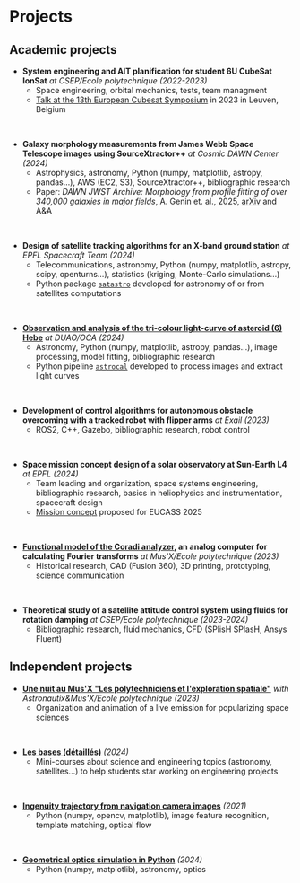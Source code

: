 # Projects

## Academic projects

* **System engineering and AIT planification for student 6U CubeSat IonSat** *at CSEP/Ecole polytechnique (2022-2023)*
  * Space engineering, orbital mechanics, tests, team managment
  * [Talk at the 13th European Cubesat Symposium](https://www.conftool.com/cubesat2023/index.php?page=browseSessions&form_session=13&presentations=hide) in 2023 in Leuven, Belgium
 
 <p> <br> </p>

* **Galaxy morphology measurements from James Webb Space Telescope images using SourceXtractor++** *at Cosmic DAWN Center (2024)*
  * Astrophysics, astronomy, Python (numpy, matplotlib, astropy, pandas...), AWS (EC2, S3), SourceXtractor++, bibliographic research
  * Paper: *DAWN JWST Archive: Morphology from profile fitting of over 340,000 galaxies in major fields*, A. Genin et. al., 2025, [arXiv](https://arxiv.org/abs/2505.21622) and A&A

<p> <br> </p>

* **Design of satellite tracking algorithms for an X-band ground station** *at EPFL Spacecraft Team (2024)*
  * Telecommunications, astronomy, Python (numpy, matplotlib, astropy, scipy, openturns...), statistics (kriging, Monte-Carlo simulations...)
  * Python package [`satastro`](https://github.com/AstroAure/satastro) developed for astronomy of or from satellites computations

<p> <br> </p>

* **[Observation and analysis of the tri-colour light-curve of asteroid (6) Hebe](assets/Rapport_DUAO-AurelienGenin_Asteroides.pdf)** *at DUAO/OCA (2024)*
  * Astronomy, Python (numpy, matplotlib, astropy, pandas...), image processing, model fitting, bibliographic research
  * Python pipeline [`astrocal`](https://github.com/AstroAure/AstroCal) developed to process images and extract light curves
 
 <p> <br> </p>

* **Development of control algorithms for autonomous obstacle overcoming with a tracked robot with flipper arms** *at Exail (2023)*
  * ROS2, C++, Gazebo, bibliographic research, robot control
 
 <p> <br> </p>

* **Space mission concept design of a solar observatory at Sun-Earth L4** *at EPFL (2024)*
  * Team leading and organization, space systems engineering, bibliographic research, basics in heliophysics and instrumentation, spacecraft design
  * [Mission concept](assets/SOL_EUCASS_Article.pdf) proposed for EUCASS 2025
 
<p> <br> </p>

* **[Functional model of the Coradi analyzer](https://portail.polytechnique.edu/musx/fr/lobjet-davril-2023-lanalyseur-coradi), an analog computer for calculating Fourier transforms** *at Mus'X/Ecole polytechnique (2023)*
  * Historical research, CAD (Fusion 360), 3D printing, prototyping, science communication
 
 <p> <br> </p>

* **Theoretical study of a satellite attitude control system using fluids for rotation damping** *at CSEP/Ecole polytechnique (2023-2024)*
  * Bibliographic research, fluid mechanics, CFD (SPlisH SPlasH, Ansys Fluent)

## Independent projects

* **[Une nuit au Mus'X "Les polytechniciens et l'exploration spatiale"](https://www.youtube.com/watch?v=Bj6o8RIyAnw)** *with Astronautix&Mus'X/Ecole polytechnique (2023)*
  * Organization and animation of a live emission for popularizing space sciences 

<p> <br> </p>

* **[Les bases (détaillés)](https://github.com/AstroAure/Les-bases-detaillees)** *(2024)*
  * Mini-courses about science and engineering topics (astronomy, satellites...) to help students star working on engineering projects 

<p> <br> </p>

* **[Ingenuity trajectory from navigation camera images](https://github.com/AstroAure/Ingenuity-Trajectory)** *(2021)*
  * Python (numpy, opencv, matplotlib), image feature recognition, template matching, optical flow

<p> <br> </p>

* **[Geometrical optics simulation in Python](https://github.com/AstroAure/Opticalpy)** *(2024)*
  * Python (numpy, matplotlib), astronomy, optics

